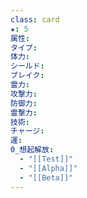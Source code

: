 ```yaml
---
class: card
★: 5
属性: 
タイプ: 
体力:  
シールド: 
ブレイク: 
霊力: 
攻撃力: 
防御力: 
霊撃力: 
技術: 
チャージ: 
運: 
0_想起解放:
  - "[[Test]]"
  - "[[Alpha]]"
  - "[[Beta]]"
---
```

